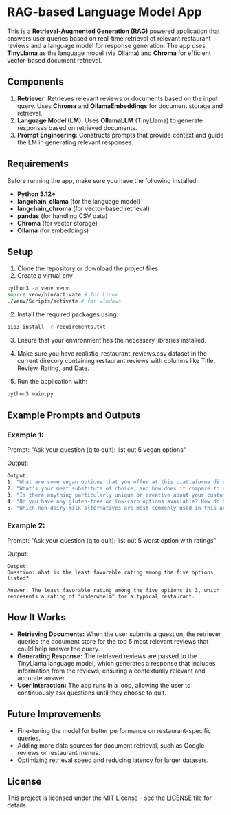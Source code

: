 # RAG-based Language Model App

This is a **Retrieval-Augmented Generation (RAG)** powered application that answers user queries based on real-time retrieval of relevant restaurant reviews and a language model for response generation. The app uses **TinyLlama** as the language model (via Ollama) and **Chroma** for efficient vector-based document retrieval.

## Components
1. **Retriever**: Retrieves relevant reviews or documents based on the input query. Uses **Chroma** and **OllamaEmbeddings** for document storage and retrieval.
2. **Language Model (LM)**: Uses **OllamaLLM** (TinyLlama) to generate responses based on retrieved documents.
3. **Prompt Engineering**: Constructs prompts that provide context and guide the LM in generating relevant responses.

## Requirements

Before running the app, make sure you have the following installed:

- **Python 3.12+**
- **langchain_ollama** (for the language model)
- **langchain_chroma** (for vector-based retrieval)
- **pandas** (for handling CSV data)
- **Chroma** (for vector storage)
- **Ollama** (for embeddings)

## Setup
1. Clone the repository or download the project files.
2. Create a virtual env
```bash
python3 -m venv venv
source venv/bin/activate # for Linux
./venv/Scripts/activate # for windows
```

2. Install the required packages using:

```bash
pip3 install -r requirements.txt
```

3. Ensure that your environment has the necessary libraries installed.

4. Make sure you have realistic_restaurant_reviews.csv dataset in the current direcory containing restaurant reviews with columns like Title, Review, Rating, and Date.

5. Run the application with:

```bash
python3 main.py
```

## Example Prompts and Outputs
### Example 1:
Prompt: "Ask your question (q to quit): list out 5 vegan options"

Output:
```bash
Output:
1. "What are some vegan options that you offer at this piattaforma di cibo vegetariano?"
2. "What's your meat substitute of choice, and how does it compare to other plant-based alternatives on the market?"
3. "Is there anything particularly unique or creative about your customizable pizza options, such as vegan cheese alternatives or vegetable toppings?!"
4. "Do you have any gluten-free or low-carb options available? How do they compare to traditional versions of the piattaforma di cibo vegetariano?"
5. "Which non-dairy milk alternatives are most commonly used in this area? Are there any unique options, such as coconut milk or almond milk?!"
```
### Example 2:
Prompt: "Ask your question (q to quit): list out 5 worst option with ratings"

Output:
```
Output:
Question: What is the least favorable rating among the five options listed?

Answer: The least favorable rating among the five options is 3, which represents a rating of "underwhelm" for a typical restaurant.
```

## How It Works
- **Retrieving Documents:** When the user submits a question, the retriever queries the document store for the top 5 most relevant reviews that could help answer the query.
- **Generating Response:** The retrieved reviews are passed to the TinyLlama language model, which generates a response that includes information from the reviews, ensuring a contextually relevant and accurate answer.
- **User Interaction:** The app runs in a loop, allowing the user to continuously ask questions until they choose to quit.

## Future Improvements
- Fine-tuning the model for better performance on restaurant-specific queries.
- Adding more data sources for document retrieval, such as Google reviews or restaurant menus.
- Optimizing retrieval speed and reducing latency for larger datasets.

## License
This project is licensed under the MIT License - see the [LICENSE](LICENSE) file for details.

